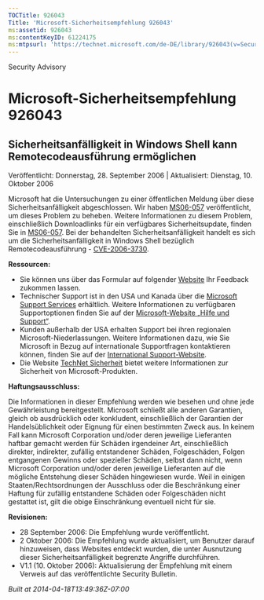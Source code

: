 ```yaml
---
TOCTitle: 926043
Title: 'Microsoft-Sicherheitsempfehlung 926043'
ms:assetid: 926043
ms:contentKeyID: 61224175
ms:mtpsurl: 'https://technet.microsoft.com/de-DE/library/926043(v=Security.10)'
---
```


Security Advisory

Microsoft-Sicherheitsempfehlung 926043
======================================

Sicherheitsanfälligkeit in Windows Shell kann Remotecodeausführung ermöglichen
------------------------------------------------------------------------------

Veröffentlicht: Donnerstag, 28. September 2006 | Aktualisiert: Dienstag, 10. Oktober 2006

Microsoft hat die Untersuchungen zu einer öffentlichen Meldung über diese Sicherheitsanfälligkeit abgeschlossen. Wir haben [MS06-057](http://www.microsoft.com/germany/technet/sicherheit/bulletins/ms06-057.mspx) veröffentlicht, um dieses Problem zu beheben. Weitere Informationen zu diesem Problem, einschließlich Downloadlinks für ein verfügbares Sicherheitsupdate, finden Sie in [MS06-057](http://www.microsoft.com/germany/technet/sicherheit/bulletins/ms06-057.mspx). Bei der behandelten Sicherheitsanfälligkeit handelt es sich um die Sicherheitsanfälligkeit in Windows Shell bezüglich Remotecodeausführung - [CVE-2006-3730](http://www.cve.mitre.org/cgi-bin/cvename.cgi?name=cve-2006-3730).

**Ressourcen:**

-   Sie können uns über das Formular auf folgender [Website](https://support.microsoft.com/common/survey.aspx?scid=sw;en;1257&showpage=1&ws=technet&sd=tech) Ihr Feedback zukommen lassen.
-   Technischer Support ist in den USA und Kanada über die [Microsoft Support Services](http://go.microsoft.com/fwlink/?linkid=21131) erhältlich. Weitere Informationen zu verfügbaren Supportoptionen finden Sie auf der [Microsoft-Website „Hilfe und Support“](http://support.microsoft.com/).
-   Kunden außerhalb der USA erhalten Support bei ihren regionalen Microsoft-Niederlassungen. Weitere Informationen dazu, wie Sie Microsoft in Bezug auf internationale Supportfragen kontaktieren können, finden Sie auf der [International Support-Website](http://go.microsoft.com/fwlink/?linkid=21155).
-   Die Website [TechNet Sicherheit](http://www.microsoft.com/germany/technet/sicherheit/default.mspx) bietet weitere Informationen zur Sicherheit von Microsoft-Produkten.

**Haftungsausschluss:**

Die Informationen in dieser Empfehlung werden wie besehen und ohne jede Gewährleistung bereitgestellt. Microsoft schließt alle anderen Garantien, gleich ob ausdrücklich oder konkludent, einschließlich der Garantien der Handelsüblichkeit oder Eignung für einen bestimmten Zweck aus. In keinem Fall kann Microsoft Corporation und/oder deren jeweilige Lieferanten haftbar gemacht werden für Schäden irgendeiner Art, einschließlich direkter, indirekter, zufällig entstandener Schäden, Folgeschäden, Folgen entgangenen Gewinns oder spezieller Schäden, selbst dann nicht, wenn Microsoft Corporation und/oder deren jeweilige Lieferanten auf die mögliche Entstehung dieser Schäden hingewiesen wurde. Weil in einigen Staaten/Rechtsordnungen der Ausschluss oder die Beschränkung einer Haftung für zufällig entstandene Schäden oder Folgeschäden nicht gestattet ist, gilt die obige Einschränkung eventuell nicht für sie.

**Revisionen:**

-   28 September 2006: Die Empfehlung wurde veröffentlicht.
-   2 Oktober 2006: Die Empfehlung wurde aktualisiert, um Benutzer darauf hinzuweisen, dass Websites entdeckt wurden, die unter Ausnutzung dieser Sicherheitsanfälligkeit begrenzte Angriffe durchführen.
-   V1.1 (10. Oktober 2006): Aktualisierung der Empfehlung mit einem Verweis auf das veröffentlichte Security Bulletin.

*Built at 2014-04-18T13:49:36Z-07:00*
